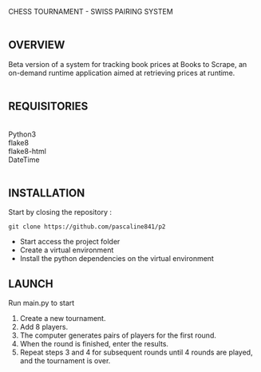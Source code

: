 CHESS TOURNAMENT -  SWISS PAIRING SYSTEM <br>
<br>
## OVERVIEW
Beta version of a system for tracking book prices at Books to Scrape, an on-demand runtime application aimed at retrieving prices at runtime.
<br>
<br>
## REQUISITORIES <br>
<br>
Python3<br>
flake8 <br>
flake8-html <br>
DateTime<br>

<br>

## INSTALLATION 
Start by closing the repository :
```
git clone https://github.com/pascaline841/p2
```
- Start access the project folder
- Create a virtual environment
- Install the python dependencies on the virtual environment


## LAUNCH 

Run main.py to start<br>
1. Create a new tournament. <br>
2. Add 8 players. <br>
3. The computer generates pairs of players for the first round. <br>
4. When the round is finished, enter the results. <br>
5. Repeat steps 3 and 4 for subsequent rounds until 4 rounds are played, and the tournament is over. <br>

